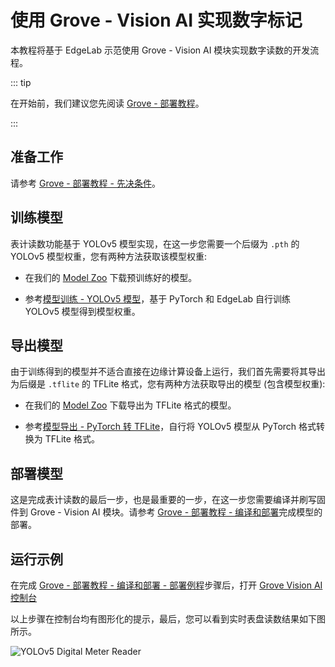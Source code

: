 # 使用 Grove - Vision AI 实现数字标记

本教程将基于 EdgeLab 示范使用 Grove - Vision AI 模块实现数字读数的开发流程。

::: tip

在开始前，我们建议您先阅读 [Grove - 部署教程](./deploy.md)。

:::


## 准备工作

请参考 [Grove - 部署教程 - 先决条件](./deploy.md#先决条件)。


## 训练模型

表计读数功能基于 YOLOv5 模型实现，在这一步您需要一个后缀为 `.pth` 的 YOLOv5 模型权重，您有两种方法获取该模型权重:

- 在我们的 [Model Zoo](https://github.com/Seeed-Studio/edgelab-model-zoo) 下载预训练好的模型。

- 参考[模型训练 - YOLOv5 模型](../../tutorials/training/yolov5.md)，基于 PyTorch 和 EdgeLab 自行训练 YOLOv5 模型得到模型权重。


## 导出模型

由于训练得到的模型并不适合直接在边缘计算设备上运行，我们首先需要将其导出为后缀是 `.tflite` 的 TFLite 格式，您有两种方法获取导出的模型 (包含模型权重):

- 在我们的 [Model Zoo](https://github.com/Seeed-Studio/edgelab-model-zoo) 下载导出为 TFLite 格式的模型。

- 参考[模型导出 - PyTorch 转 TFLite](../../tutorials/export/pytorch_2_tflite.md)，自行将 YOLOv5 模型从 PyTorch 格式转换为 TFLite 格式。


## 部署模型

这是完成表计读数的最后一步，也是最重要的一步，在这一步您需要编译并刷写固件到 Grove - Vision AI 模块。请参考 [Grove - 部署教程 - 编译和部署](./deploy.md#编译和部署)完成模型的部署。


## 运行示例

在完成 [Grove - 部署教程 - 编译和部署 - 部署例程](./deploy.md#部署例程)步骤后，打开 [Grove Vision AI 控制台](https://files.seeedstudio.com/grove_ai_vision/index.html)

以上步骤在控制台均有图形化的提示，最后，您可以看到实时表盘读数结果如下图所示。

![YOLOv5 Digital Meter Reader](/static/grove/images/digital_meter.gif)
